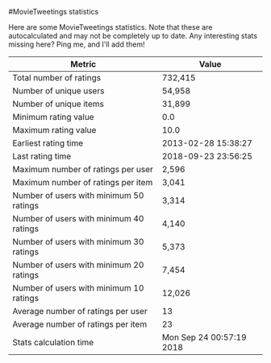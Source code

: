 #MovieTweetings statistics

Here are some MovieTweetings statistics. Note that these are autocalculated and may not be completely up to date. Any interesting stats missing here? Ping me, and I'll add them!

Metric | Value
--- | ---
Total number of ratings                 | 732,415
Number of unique users                  | 54,958
Number of unique items                  | 31,899
Minimum rating value                    | 0.0
Maximum rating value                    | 10.0
Earliest rating time                    | 2013-02-28 15:38:27
Last rating time                        | 2018-09-23 23:56:25
Maximum number of ratings per user      | 2,596
Maximum number of ratings per item      | 3,041
Number of users with minimum 50 ratings | 3,314
Number of users with minimum 40 ratings | 4,140
Number of users with minimum 30 ratings | 5,373
Number of users with minimum 20 ratings | 7,454
Number of users with minimum 10 ratings | 12,026
Average number of ratings per user      | 13
Average number of ratings per item      | 23
Stats calculation time                  | Mon Sep 24 00:57:19 2018

